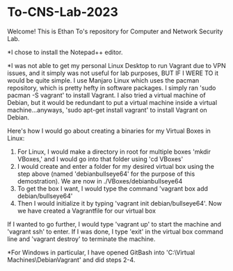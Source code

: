 # To-CNS-Lab-2023

Welcome! This is Ethan To's repository for Computer and Network Security Lab.

*I chose to install the Notepad++ editor.

*I was not able to get my personal Linux Desktop to run Vagrant due to VPN issues, and it simply was not useful for lab purposes, BUT IF I WERE TO it would be quite simple.
I use Manjaro Linux which uses the pacman repository, which is pretty hefty in software packages. I simply ran 'sudo pacman -S vagrant' to install Vagrant.
I also tried a virtual machine of Debian, but it would be redundant to put a virtual machine inside a virtual machine...anyways, 'sudo apt-get install vagrant' to install Vagrant on Debian.

Here's how I would go about creating a binaries for my Virtual Boxes in Linux:
1) For Linux, I would make a directory in root for multiple boxes 'mkdir VBoxes,' and I would go into that folder using 'cd VBoxes'
2) I would create and enter a folder for my desired virtual box using the step above (named 'debianbullseye64' for the purpose of this demostration). We are now in ./VBoxes/debianbullseye64
3) To get the box I want, I would type the command 'vagrant box add debian/bullseye64'
4) Then I would initialize it by typing 'vagrant init debian/bullseye64'. Now we have created a Vagrantfile for our virtual box

If I wanted to go further, I would type 'vagrant up' to start the machine and 'vagrant ssh' to enter. If I was done, I type 'exit' in the virtual box command line and 'vagrant destroy' to terminate the machine.

*For Windows in particular, I have opened GitBash into 'C:\Virtual Machines\DebianVagrant' and did steps 2-4.
